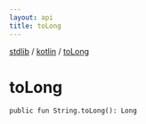 ```yaml
---
layout: api
title: toLong
---
```

[stdlib](../index.md) / [kotlin](index.md) / [toLong](toLong.md)

# toLong

```
public fun String.toLong(): Long
```
